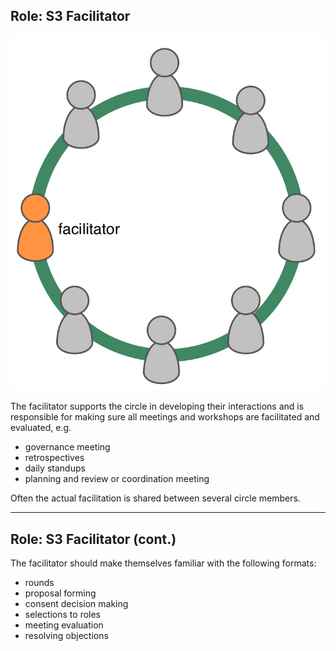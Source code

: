 ## Role: S3 Facilitator

![right,fit](img/circle/facilitator.png)

The facilitator supports the circle in developing their interactions and is responsible for making sure all meetings and workshops are facilitated and evaluated, e.g.

* governance meeting
* retrospectives
* daily standups 
* planning and review or coordination meeting

Often the actual facilitation is shared between several circle members.

---

## Role: S3 Facilitator (cont.)

The facilitator should make themselves familiar with the following formats:

* rounds
* proposal forming
* consent decision making
* selections to roles
* meeting evaluation
* resolving objections
